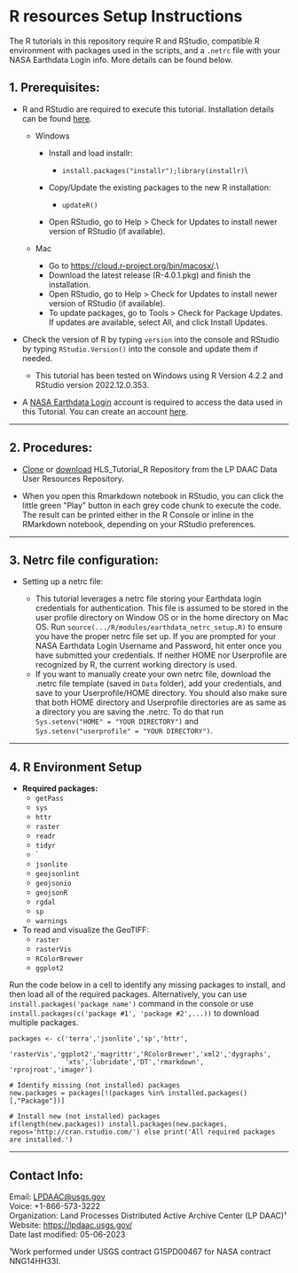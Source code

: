 # R resources Setup Instructions

The R tutorials in this repository require R and RStudio, compatible R environment with packages used in the scripts, and a `.netrc` file with your NASA Earthdata Login info. More details can be found below.  
 

## 1. Prerequisites:

+   R and RStudio are required to execute this tutorial. Installation details can be found [here](https://www.rstudio.com/products/rstudio/download/#download).

    -   Windows

        -   Install and load installr:

            -   `install.packages("installr");library(installr)`\

        -   Copy/Update the existing packages to the new R installation:

            -   `updateR()`

        -   Open RStudio, go to Help \> Check for Updates to install newer
            version of RStudio (if available).

    -   Mac

        -   Go to <https://cloud.r-project.org/bin/macosx/>.\
        -   Download the latest release (R-4.0.1.pkg) and finish the
            installation.
        -   Open RStudio, go to Help \> Check for Updates to install newer
            version of RStudio (if available).
        -   To update packages, go to Tools \> Check for Package Updates. If
            updates are available, select All, and click Install Updates.

+   Check the version of R by typing `version` into the console and RStudio by typing `RStudio.Version()` into the console and update them if needed.
    +   This tutorial has been tested on Windows using R Version 4.2.2 and RStudio version 2022.12.0.353.

+   A [NASA Earthdata Login](https://urs.earthdata.nasa.gov/) account is
    required to access the data used in this Tutorial. You can create an
    account [here](https://urs.earthdata.nasa.gov/users/new).

------------

## 2. Procedures:  


  - [Clone](https://git.earthdata.nasa.gov/scm/lpdur/hls_tutorial_r.git) or [download](https://git.earthdata.nasa.gov/rest/api/latest/projects/LPDUR/repos/hls_tutorial_r/archive?format=zip) HLS_Tutorial_R Repository from the LP DAAC Data User Resources Repository.  

  - When you open this Rmarkdown notebook in RStudio, you can click the little green "Play" button in each grey code chunk to execute the code. The result can be printed either in the R Console or inline in the RMarkdown notebook, depending on your RStudio preferences. 

--------------------

## 3. Netrc file configuration:

+   Setting up a netrc file:

    +   This tutorial leverages a netrc file storing your Earthdata
        login credentials for authentication. This file is assumed to be
        stored in the user profile directory on Window OS or in the home
        directory on Mac OS. Run `source(.../R/modules/earthdata_netrc_setup.R)`
        to ensure you have the proper netrc file set up. If you are prompted 
        for your NASA Earthdata Login Username and Password, hit enter once you 
        have submitted your credentials. If neither HOME nor Userprofile are
        recognized by R, the current working directory is used.
    +   If you want to manually create your own netrc file, download the .netrc
        file template (saved in `Data` folder), add your credentials, and save to your Userprofile/HOME
        directory. You should also make sure that both HOME
        directory and Userprofile directories are as same as a directory
        you are saving the .netrc. To do that run `Sys.setenv("HOME" = "YOUR DIRECTORY")`
        and `Sys.setenv("userprofile" = "YOUR DIRECTORY")`.

    
------------------------------------------------------------------------


## 4. R Environment Setup          

+   **Required packages:**
    + `getPass`  
    + `sys`  
    + `httr` 
    + `raster`
    + `readr`
    + `tidyr`
    + ` 
    + `jsonlite`
    + `geojsonlint`  
    + `geojsonio`  
    + `geojsonR`  
    + `rgdal`
    + `sp`
    + `warnings` 
  + To read and visualize the GeoTIFF:
    + `raster`           
    + `rasterVis`           
    + `RColorBrewer`    
    + `ggplot2`                            
  
Run the code below in a cell to identify any missing packages to install, and then load 
all of the required packages.
Alternatively, you can use `install.packages('package name')` command in the console or use `install.packages(c('package #1', 'package #2',...))` to download multiple packages.

```{r, warning = FALSE, message = FALSE}
packages <- c('terra','jsonlite','sp','httr',
              'rasterVis','ggplot2','magrittr','RColorBrewer','xml2','dygraphs',
              'xts','lubridate','DT','rmarkdown', 'rprojroot','imager')

# Identify missing (not installed) packages
new.packages = packages[!(packages %in% installed.packages()[,"Package"])]

# Install new (not installed) packages
if(length(new.packages)) install.packages(new.packages, repos='http://cran.rstudio.com/') else print('All required packages are installed.')
```



---

## Contact Info:  

Email: LPDAAC@usgs.gov  
Voice: +1-866-573-3222  
Organization: Land Processes Distributed Active Archive Center (LP DAAC)¹  
Website: <https://lpdaac.usgs.gov/>  
Date last modified: 05-06-2023  

¹Work performed under USGS contract G15PD00467 for NASA contract NNG14HH33I.  